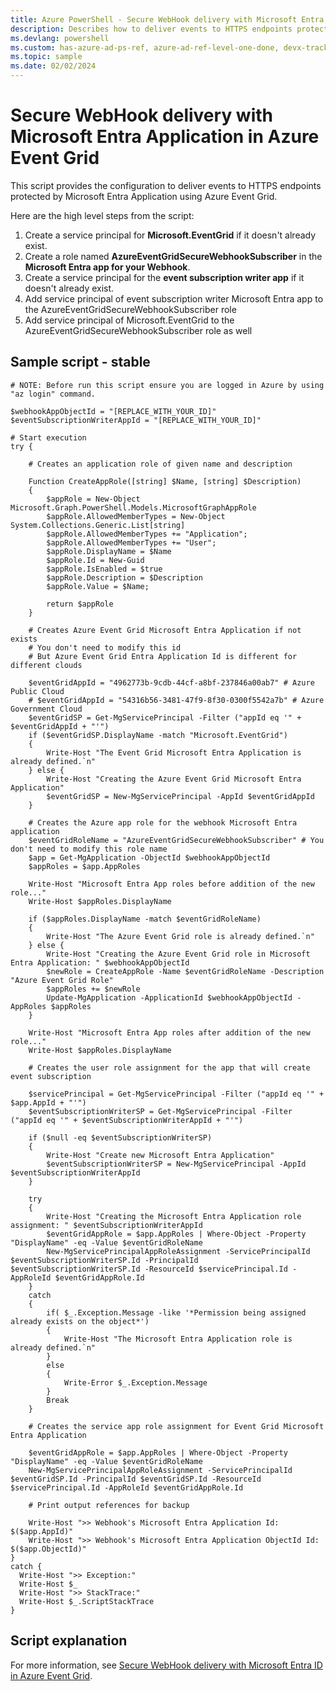 ```yaml
---
title: Azure PowerShell - Secure WebHook delivery with Microsoft Entra Application in Azure Event Grid
description: Describes how to deliver events to HTTPS endpoints protected by Microsoft Entra Application using Azure Event Grid
ms.devlang: powershell
ms.custom: has-azure-ad-ps-ref, azure-ad-ref-level-one-done, devx-track-azurepowershell
ms.topic: sample
ms.date: 02/02/2024
---
```


# Secure WebHook delivery with Microsoft Entra Application in Azure Event Grid

This script provides the configuration to deliver events to HTTPS endpoints protected by Microsoft Entra Application using Azure Event Grid.

Here are the high level steps from the script:

1. Create a service principal for **Microsoft.EventGrid** if it doesn't already exist.
1. Create a role named **AzureEventGridSecureWebhookSubscriber** in the **Microsoft Entra app for your Webhook**.
1. Create a service principal for the **event subscription writer app** if it doesn't already exist.
1. Add service principal of event subscription writer Microsoft Entra app to the AzureEventGridSecureWebhookSubscriber role 
1. Add service principal of Microsoft.EventGrid to the AzureEventGridSecureWebhookSubscriber role as well

## Sample script - stable

```azurepowershell
# NOTE: Before run this script ensure you are logged in Azure by using "az login" command.

$webhookAppObjectId = "[REPLACE_WITH_YOUR_ID]"
$eventSubscriptionWriterAppId = "[REPLACE_WITH_YOUR_ID]"

# Start execution
try {

    # Creates an application role of given name and description

    Function CreateAppRole([string] $Name, [string] $Description)
    {
        $appRole = New-Object Microsoft.Graph.PowerShell.Models.MicrosoftGraphAppRole
        $appRole.AllowedMemberTypes = New-Object System.Collections.Generic.List[string]
        $appRole.AllowedMemberTypes += "Application";
        $appRole.AllowedMemberTypes += "User";
        $appRole.DisplayName = $Name
        $appRole.Id = New-Guid
        $appRole.IsEnabled = $true
        $appRole.Description = $Description
        $appRole.Value = $Name;

        return $appRole
    }

    # Creates Azure Event Grid Microsoft Entra Application if not exists
    # You don't need to modify this id
    # But Azure Event Grid Entra Application Id is different for different clouds

    $eventGridAppId = "4962773b-9cdb-44cf-a8bf-237846a00ab7" # Azure Public Cloud
    # $eventGridAppId = "54316b56-3481-47f9-8f30-0300f5542a7b" # Azure Government Cloud
    $eventGridSP = Get-MgServicePrincipal -Filter ("appId eq '" + $eventGridAppId + "'")
    if ($eventGridSP.DisplayName -match "Microsoft.EventGrid")
    {
        Write-Host "The Event Grid Microsoft Entra Application is already defined.`n"
    } else {
        Write-Host "Creating the Azure Event Grid Microsoft Entra Application"
        $eventGridSP = New-MgServicePrincipal -AppId $eventGridAppId
    }

    # Creates the Azure app role for the webhook Microsoft Entra application
    $eventGridRoleName = "AzureEventGridSecureWebhookSubscriber" # You don't need to modify this role name
    $app = Get-MgApplication -ObjectId $webhookAppObjectId
    $appRoles = $app.AppRoles

    Write-Host "Microsoft Entra App roles before addition of the new role..."
    Write-Host $appRoles.DisplayName
    
    if ($appRoles.DisplayName -match $eventGridRoleName)
    {
        Write-Host "The Azure Event Grid role is already defined.`n"
    } else {      
        Write-Host "Creating the Azure Event Grid role in Microsoft Entra Application: " $webhookAppObjectId
        $newRole = CreateAppRole -Name $eventGridRoleName -Description "Azure Event Grid Role"
        $appRoles += $newRole
        Update-MgApplication -ApplicationId $webhookAppObjectId -AppRoles $appRoles
    }

    Write-Host "Microsoft Entra App roles after addition of the new role..."
    Write-Host $appRoles.DisplayName

    # Creates the user role assignment for the app that will create event subscription

    $servicePrincipal = Get-MgServicePrincipal -Filter ("appId eq '" + $app.AppId + "'")
    $eventSubscriptionWriterSP = Get-MgServicePrincipal -Filter ("appId eq '" + $eventSubscriptionWriterAppId + "'")

    if ($null -eq $eventSubscriptionWriterSP)
    {
        Write-Host "Create new Microsoft Entra Application"
        $eventSubscriptionWriterSP = New-MgServicePrincipal -AppId $eventSubscriptionWriterAppId
    }

    try
    {
        Write-Host "Creating the Microsoft Entra Application role assignment: " $eventSubscriptionWriterAppId
        $eventGridAppRole = $app.AppRoles | Where-Object -Property "DisplayName" -eq -Value $eventGridRoleName
        New-MgServicePrincipalAppRoleAssignment -ServicePrincipalId $eventSubscriptionWriterSP.Id -PrincipalId $eventSubscriptionWriterSP.Id -ResourceId $servicePrincipal.Id -AppRoleId $eventGridAppRole.Id 
    }
    catch
    {
        if( $_.Exception.Message -like '*Permission being assigned already exists on the object*')
        {
            Write-Host "The Microsoft Entra Application role is already defined.`n"
        }
        else
        {
            Write-Error $_.Exception.Message
        }
        Break
    }

    # Creates the service app role assignment for Event Grid Microsoft Entra Application

    $eventGridAppRole = $app.AppRoles | Where-Object -Property "DisplayName" -eq -Value $eventGridRoleName
    New-MgServicePrincipalAppRoleAssignment -ServicePrincipalId $eventGridSP.Id -PrincipalId $eventGridSP.Id -ResourceId $servicePrincipal.Id -AppRoleId $eventGridAppRole.Id 
    
    # Print output references for backup

    Write-Host ">> Webhook's Microsoft Entra Application Id: $($app.AppId)"
    Write-Host ">> Webhook's Microsoft Entra Application ObjectId Id: $($app.ObjectId)"
}
catch {
  Write-Host ">> Exception:"
  Write-Host $_
  Write-Host ">> StackTrace:"  
  Write-Host $_.ScriptStackTrace
}
```

## Script explanation

For more information, see [Secure WebHook delivery with Microsoft Entra ID in Azure Event Grid](../secure-webhook-delivery.md).
